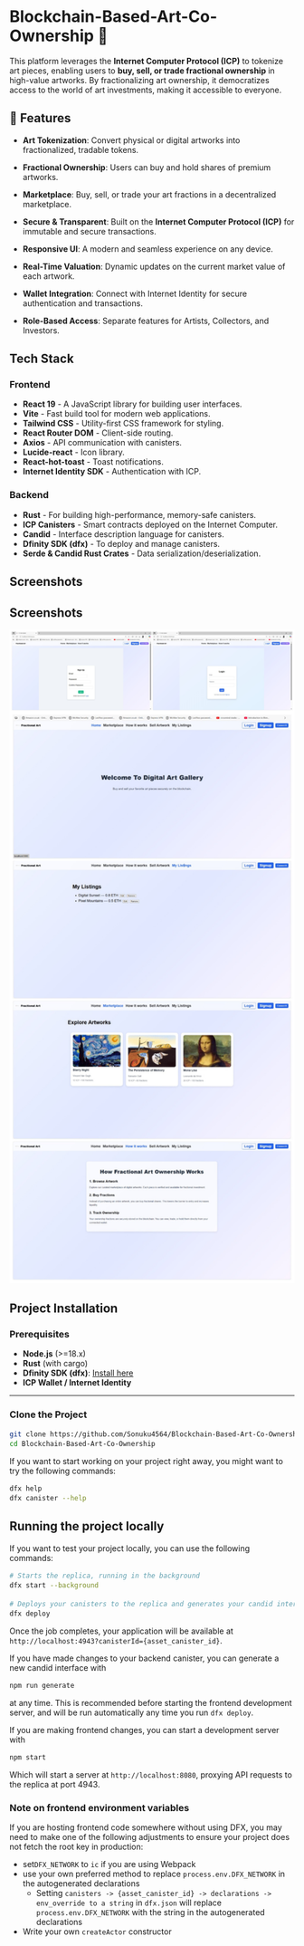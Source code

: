 # Blockchain-Based-Art-Co-Ownership 🎨

This platform leverages the **Internet Computer Protocol (ICP)** to tokenize art pieces, enabling users to **buy, sell, or trade fractional ownership** in high-value artworks. By fractionalizing art ownership, it democratizes access to the world of art investments, making it accessible to everyone.

## 🚀 Features

- **Art Tokenization**: Convert physical or digital artworks into fractionalized, tradable tokens.

- **Fractional Ownership**: Users can buy and hold shares of premium artworks.

- **Marketplace**: Buy, sell, or trade your art fractions in a decentralized marketplace.

- **Secure & Transparent**: Built on the **Internet Computer Protocol (ICP)** for immutable and secure transactions.

- **Responsive UI**: A modern and seamless experience on any device.

- **Real-Time Valuation**: Dynamic updates on the current market value of each artwork.

- **Wallet Integration**: Connect with Internet Identity for secure authentication and transactions.

- **Role-Based Access**: Separate features for Artists, Collectors, and Investors.

## Tech Stack

### Frontend
- **React 19** - A JavaScript library for building user interfaces.
- **Vite** - Fast build tool for modern web applications.
- **Tailwind CSS** - Utility-first CSS framework for styling.
- **React Router DOM** - Client-side routing.
- **Axios** - API communication with canisters.
- **Lucide-react** - Icon library.
- **React-hot-toast** - Toast notifications.
- **Internet Identity SDK** - Authentication with ICP.

### Backend
- **Rust** - For building high-performance, memory-safe canisters.
- **ICP Canisters** - Smart contracts deployed on the Internet Computer.
- **Candid** - Interface description language for canisters.
- **Dfinity SDK (dfx)** - To deploy and manage canisters.
- **Serde & Candid Rust Crates** - Data serialization/deserialization.

## Screenshots

## Screenshots

<img src="./app_screenshots.jpg" width="700" alt="Home Dashboard">

## Project Installation

### Prerequisites
- **Node.js** (>=18.x)
- **Rust** (with cargo)
- **Dfinity SDK (dfx)**: [Install here](https://internetcomputer.org/docs/current/developer-docs/setup/install/)
- **ICP Wallet / Internet Identity**

---

### Clone the Project

```bash
git clone https://github.com/Sonuku4564/Blockchain-Based-Art-Co-Ownership.git
cd Blockchain-Based-Art-Co-Ownership
```

If you want to start working on your project right away, you might want to try the following commands:

```bash
dfx help
dfx canister --help
```

## Running the project locally

If you want to test your project locally, you can use the following commands:

```bash
# Starts the replica, running in the background
dfx start --background

# Deploys your canisters to the replica and generates your candid interface
dfx deploy
```

Once the job completes, your application will be available at `http://localhost:4943?canisterId={asset_canister_id}`.

If you have made changes to your backend canister, you can generate a new candid interface with

```bash
npm run generate
```

at any time. This is recommended before starting the frontend development server, and will be run automatically any time you run `dfx deploy`.

If you are making frontend changes, you can start a development server with

```bash
npm start
```

Which will start a server at `http://localhost:8080`, proxying API requests to the replica at port 4943.

### Note on frontend environment variables

If you are hosting frontend code somewhere without using DFX, you may need to make one of the following adjustments to ensure your project does not fetch the root key in production:

- set`DFX_NETWORK` to `ic` if you are using Webpack
- use your own preferred method to replace `process.env.DFX_NETWORK` in the autogenerated declarations
  - Setting `canisters -> {asset_canister_id} -> declarations -> env_override to a string` in `dfx.json` will replace `process.env.DFX_NETWORK` with the string in the autogenerated declarations
- Write your own `createActor` constructor

